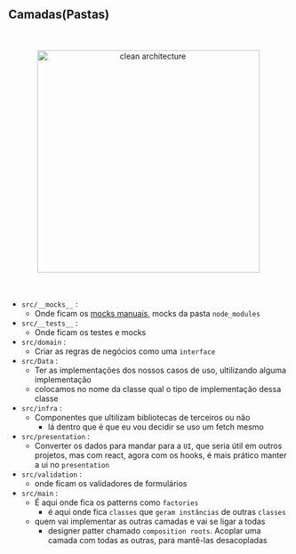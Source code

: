 ## Camadas(Pastas)

</br>
</br>
<div width="100%" align="center">
  <img
    src="https://miro.medium.com/max/1400/0*iU9Ks05_GTtGh6zV.jpg?w=100&h=50"
    alt="clean architecture"
    height="400"
  />
</div>
</br>
</br>


 - ``src/__mocks__`` :
   - Onde ficam os [mocks manuais][1], mocks da pasta `node_modules`
 - ``src/__tests__`` :
   - Onde ficam os testes e mocks
 - ``src/domain`` :
   - Criar as regras de negócios como uma ``interface``
 - ``src/Data`` :
   - Ter as implementações dos nossos casos de uso, ultilizando alguma implementação
   - colocamos no nome da classe qual o tipo de implementação dessa classe
 - `src/infra` :
   - Componentes que ultilizam bibliotecas de terceiros ou não
     - lá dentro que é que eu vou decidir se uso um fetch mesmo
 -  `src/presentation` :
    -  Converter os dados para mandar para a `UI`, que seria útil em outros projetos, mas com react, agora com os hooks, é mais prático manter a ui no `presentation`
- `src/validation` :
  - onde ficam os validadores de formulários
- `src/main` :
  - É aqui onde fica os patterns como `factories`
    - é aqui onde fica `classes` que `geram instâncias` de outras `classes`
  - quem vai implementar as outras camadas e vai se ligar a todas
    - designer patter chamado `composition roots`. Acoplar uma camada com todas as outras, para mantê-las desacopladas

[1]:https://jestjs.io/docs/manual-mocks

